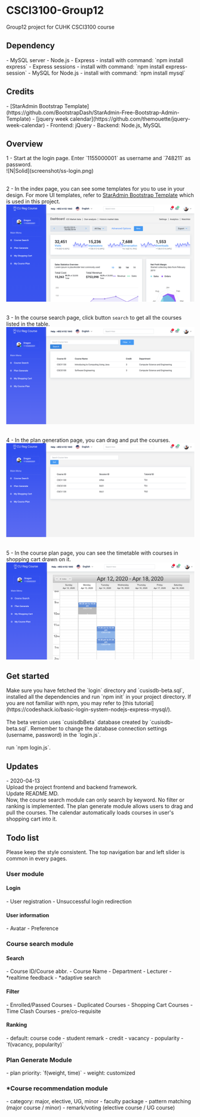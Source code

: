 <h1>CSCI3100-Group12</h1>
Group12 project for CUHK CSCI3100 course

<h2>Dependency</h2>
- MySQL server
- Node.js
- Express - install with command: `npm install express`
- Express sessions - install with command: `npm install express-session`
- MySQL for Node.js - install with command: `npm install mysql`

<h2>Credits</h2>
- [StarAdmin Bootstrap Template](https://github.com/BootstrapDash/StarAdmin-Free-Bootstrap-Admin-Template)
- [jquery week calendar](https://github.com/themouette/jquery-week-calendar)
- Frontend: jQuery
- Backend: Node.js, MySQL

<h2>Overview</h2>
1 - Start at the login page. Enter `1155000001` as username and `748211` as password. <br />
![N|Solid](screenshot/ss-login.png)

<br />2 - In the index page, you can see some templates for you to use in your design. For more UI templates,
refer to [StarAdmin Bootstrap Template](https://github.com/BootstrapDash/StarAdmin-Free-Bootstrap-Admin-Template)
which is used in this project. <br />
![N|Solid](screenshot/ss-index.png)

<br />3 - In the course search page, click button `search` to get all the courses listed in the table. <br/>
![N|Solid](screenshot/ss-course-search.png)

<br />4 - In the plan generation page, you can drag and put the courses. <br/>
![N|Solid](screenshot/ss-plan-generate.png)

<br />5 - In the course plan page, you can see the timetable with courses in shopping cart drawn on it. <br/>
![N|Solid](screenshot/ss-course-plan.png)

<h2>Get started</h2>
Make sure you have fetched the `login` directory and `cusisdb-beta.sql`, installed all the
dependencies and run `npm init` in your project directory. If you are not familiar with 
npm, you may refer to [this tutorial](https://codeshack.io/basic-login-system-nodejs-express-mysql/).
<br/><br/>The beta version uses `cusisdbBeta` database created by `cusisdb-beta.sql`.
Remember to change the database connection settings (username, password) in the `login.js`.
<br/><br/>run `npm login.js`.

<h2>Updates</h2>
- 2020-04-13 <br/>
Upload the project frontend and backend framework.<br/>
Update README.MD.<br/>
Now, the course search module can only search by keyword. No filter
or ranking is implemented. The plan generate module allows users to
drag and pull the courses. The calendar automatically loads courses
in user's shopping cart into it.

<h2>Todo list</h2>
Please keep the style consistent. The top navigation bar and
left slider is common in every pages.  
<h3> User module</h3>
<h4> Login </h4>
- User registration
- Unsuccessful login redirection

<h4>User information</h4>
- Avatar
- Preference

<h3>Course search module </h3>
<h4>Search </h4>
- Course ID/Course abbr.
- Course Name
- Department
- Lecturer
- *realtime feedback 
- *adaptive search

<h4>Filter</h4>
- Enrolled/Passed Courses
- Duplicated Courses
- Shopping Cart Courses
- Time Clash Courses
- pre/co-requisite

<h4>Ranking</h4>
- default: course code
- student remark
- credit
- vacancy
- popularity
- `f(vacancy, popularity)`

<h3>Plan Generate Module</h3>
- plan priority: `f(weight, time)`
- weight: customized

<h3>*Course recommendation module</h3>
- category: major, elective, UG, minor
- faculty package
- pattern matching (major course / minor)
- remark/voting (elective course / UG course)


